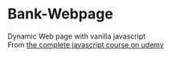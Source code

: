 # Bank-Webpage
Dynamic Web page with vanilla javascript <br />
From [the complete javascript course on udemy](https://www.udemy.com/course/the-complete-javascript-course/) <br />
